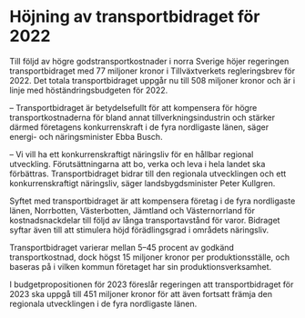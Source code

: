 # Höjning av transportbidraget för 2022

Till följd av högre godstransportkostnader i norra Sverige höjer regeringen transportbidraget med 77 miljoner kronor i Tillväxtverkets regleringsbrev för 2022. Det totala transportbidraget uppgår nu till 508 miljoner kronor och är i linje med höständringsbudgeten för 2022.

– Transportbidraget är betydelsefullt för att kompensera för högre transportkostnaderna för bland annat tillverkningsindustrin och stärker därmed företagens konkurrenskraft i de fyra nordligaste länen, säger energi- och näringsminister Ebba Busch.

– Vi vill ha ett konkurrenskraftigt näringsliv för en hållbar regional utveckling. Förutsättningarna att bo, verka och leva i hela landet ska förbättras. Transportbidraget bidrar till den regionala utvecklingen och ett konkurrenskraftigt näringsliv, säger landsbygdsminister Peter Kullgren.

Syftet med transportbidraget är att kompensera företag i de fyra nordligaste länen, Norrbotten, Västerbotten, Jämtland och Västernorrland för kostnadsnackdelar till följd av långa transportavstånd för varor. Bidraget syftar även till att stimulera höjd förädlingsgrad i områdets näringsliv.

Transportbidraget varierar mellan 5–45 procent av godkänd transportkostnad, dock högst 15 miljoner kronor per produktionsställe, och baseras på i vilken kommun företaget har sin produktionsverksamhet.

I budgetpropositionen för 2023 föreslår regeringen att transportbidraget för 2023 ska uppgå till 451 miljoner kronor för att även fortsatt främja den regionala utvecklingen i de fyra nordligaste länen.
